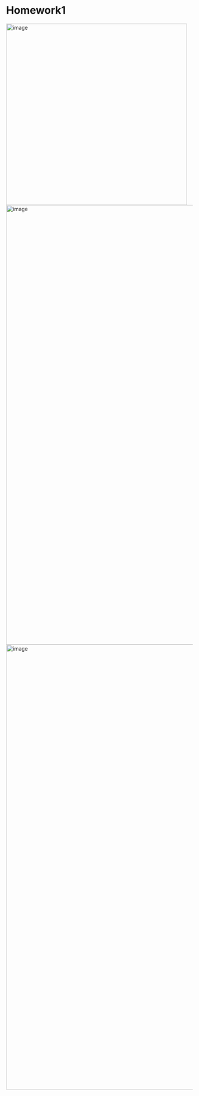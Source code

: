 # Homework1

<img width="488" alt="image" src="https://user-images.githubusercontent.com/56068905/198517660-41aeaacd-bbd3-44fe-8cfa-072cf2f93709.png">

<img width="1183" alt="image" src="https://user-images.githubusercontent.com/56068905/198517754-4e1b5ec2-54c7-42ab-8071-2fd1e3695f36.png">

<img width="1197" alt="image" src="https://user-images.githubusercontent.com/56068905/198517812-78c138ed-df1f-4468-8370-2805efe3b9d7.png">
